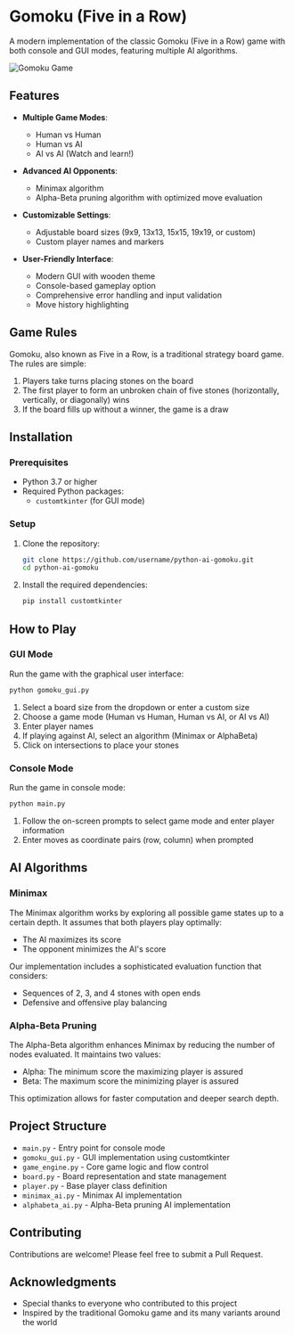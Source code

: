 # Gomoku (Five in a Row)

A modern implementation of the classic Gomoku (Five in a Row) game with both console and GUI modes, featuring multiple AI algorithms.

![Gomoku Game](https://th.bing.com/th/id/OIP.bafHCcgs9k5HciPIzDO6-gHaEK?rs=1&pid=ImgDetMain)

## Features

- **Multiple Game Modes**:
  - Human vs Human
  - Human vs AI
  - AI vs AI (Watch and learn!)

- **Advanced AI Opponents**:
  - Minimax algorithm
  - Alpha-Beta pruning algorithm with optimized move evaluation

- **Customizable Settings**:
  - Adjustable board sizes (9x9, 13x13, 15x15, 19x19, or custom)
  - Custom player names and markers

- **User-Friendly Interface**:
  - Modern GUI with wooden theme
  - Console-based gameplay option
  - Comprehensive error handling and input validation
  - Move history highlighting

## Game Rules

Gomoku, also known as Five in a Row, is a traditional strategy board game. The rules are simple:

1. Players take turns placing stones on the board
2. The first player to form an unbroken chain of five stones (horizontally, vertically, or diagonally) wins
3. If the board fills up without a winner, the game is a draw

## Installation

### Prerequisites

- Python 3.7 or higher
- Required Python packages:
  - `customtkinter` (for GUI mode)

### Setup

1. Clone the repository:
   ```bash
   git clone https://github.com/username/python-ai-gomoku.git
   cd python-ai-gomoku
   ```

2. Install the required dependencies:
   ```bash
   pip install customtkinter
   ```

## How to Play

### GUI Mode

Run the game with the graphical user interface:

```bash
python gomoku_gui.py
```

1. Select a board size from the dropdown or enter a custom size
2. Choose a game mode (Human vs Human, Human vs AI, or AI vs AI)
3. Enter player names
4. If playing against AI, select an algorithm (Minimax or AlphaBeta)
5. Click on intersections to place your stones

### Console Mode

Run the game in console mode:

```bash
python main.py
```

1. Follow the on-screen prompts to select game mode and enter player information
2. Enter moves as coordinate pairs (row, column) when prompted

## AI Algorithms

### Minimax

The Minimax algorithm works by exploring all possible game states up to a certain depth. It assumes that both players play optimally:
- The AI maximizes its score
- The opponent minimizes the AI's score

Our implementation includes a sophisticated evaluation function that considers:
- Sequences of 2, 3, and 4 stones with open ends
- Defensive and offensive play balancing

### Alpha-Beta Pruning

The Alpha-Beta algorithm enhances Minimax by reducing the number of nodes evaluated. It maintains two values:
- Alpha: The minimum score the maximizing player is assured
- Beta: The maximum score the minimizing player is assured

This optimization allows for faster computation and deeper search depth.

## Project Structure

- `main.py` - Entry point for console mode
- `gomoku_gui.py` - GUI implementation using customtkinter
- `game_engine.py` - Core game logic and flow control
- `board.py` - Board representation and state management
- `player.py` - Base player class definition
- `minimax_ai.py` - Minimax AI implementation
- `alphabeta_ai.py` - Alpha-Beta pruning AI implementation

## Contributing

Contributions are welcome! Please feel free to submit a Pull Request.

## Acknowledgments

- Special thanks to everyone who contributed to this project
- Inspired by the traditional Gomoku game and its many variants around the world

